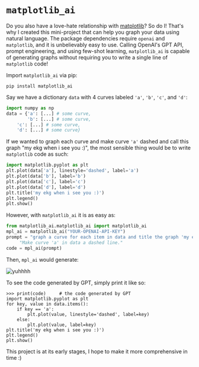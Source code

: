 # `matplotlib_ai`
Do you also have a love-hate relationship with [matplotlib](https://matplotlib.org/)? So do I! That's why I created this mini-project that can help you graph your data using natural language. The package dependencies require `openai` and `matplotlib`, and it is unbelievably easy to use. Calling OpenAI's GPT API, prompt engineering, and using few-shot learning, `matplotlib_ai` is capable of generating graphs without requiring you to write a single line of `matplotlib` code!

Import `matplotlib_ai` via pip:
```
pip install matplotlib_ai
```

Say we have a dictionary `data` with 4 curves labeled `'a'`, `'b'`, `'c'`, and `'d'`:
```python
import numpy as np
data = {'a': [...] # some curve,
        'b': [...] # some curve,
	'c': [...] # some curve,
	'd': [...] # some curve}
```
If we wanted to graph each curve and make curve `'a'` dashed and call this graph "my ekg when i see you :)", the most sensible thing would be to write `matplotlib` code as such:
```python
import matplotlib.pyplot as plt
plt.plot(data['a'], linestyle='dashed', label='a')
plt.plot(data['b'], label='b')
plt.plot(data['c'], label='c')
plt.plot(data['d'], label='d')
plt.title('my ekg when i see you :)')
plt.legend()
plt.show()
```
However, with `matplotlib_ai` it is as easy as:
```python
from matplotlib_ai.matplotlib_ai import matplotlib_ai
mpl_ai = matplotlib_ai("YOUR-OPENAI-API-KEY")
prompt = "graph a curve for each item in data and title the graph 'my ekg when i see you :)'. " + 
	 "Make curve 'a' in data a dashed line."
code = mpl_ai(prompt)
```
Then, `mpl_ai` would generate:


![yuhhhh](https://scontent.xx.fbcdn.net/v/t1.15752-9/358351553_1042559263392780_1124760776888830793_n.png?stp=dst-png_p403x403&_nc_cat=108&cb=99be929b-3346023f&ccb=1-7&_nc_sid=aee45a&_nc_ohc=w_K4__DK_HMAX89R78B&_nc_ad=z-m&_nc_cid=0&_nc_ht=scontent.xx&oh=03_AdS4drpaM2oqdda3Xpu_gWoU3Lv0wmRGzSGGPBBaF9hE9g&oe=64CF178D)



To see the code generated by GPT, simply print it like so:
```
>>> print(code)		# the code generated by GPT
import matplotlib.pyplot as plt
for key, value in data.items():
    if key == 'a':
        plt.plot(value, linestyle='dashed', label=key)
    else:
        plt.plot(value, label=key)
plt.title('my ekg when i see you :)')
plt.legend()
plt.show()
```

This project is at its early stages, I hope to make it more comprehensive in time :) 